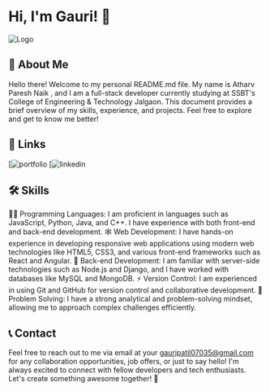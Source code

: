 # Hi, I'm Gauri! 👋
![Logo](https://encrypted-tbn0.gstatic.com/images?q=tbn:ANd9GcQ7V8DClkG4bEpCQLxGBlTQOGcFZ5LC5-TLNw&usqp=CAU)
## 🚀 About Me
Hello there! Welcome to my personal README.md file. My name is Atharv Paresh Naik , and I am a full-stack developer currently studying at SSBT's College of Engineering & Technology Jalgaon. This document provides a brief overview of my skills, experience, and projects. Feel free to explore and get to know me better!
## 🔗 Links
[![portfolio]()
[![linkedin](https://www.linkedin.com/in/gauri-patil07035/)
## 🛠 Skills
👩‍💻 Programming Languages: I am proficient in languages such as JavaScript, Python, Java, and C++. I have experience with both front-end and back-end development.
🕸️ Web Development: I have hands-on experience in developing responsive web applications using modern web technologies like HTML5, CSS3, and various front-end frameworks such as React and Angular.
🧠 Back-end Development: I am familiar with server-side technologies such as Node.js and Django, and I have worked with databases like MySQL and MongoDB.
⚡️ Version Control: I am experienced in using Git and GitHub for version control and collaborative development.
💬 Problem Solving: I have a strong analytical and problem-solving mindset, allowing me to approach complex challenges efficiently.
## 📞 Contact
Feel free to reach out to me via email at your gauripatil07035@gmail.com for any collaboration opportunities, job offers, or just to say hello! I'm always excited to connect with fellow developers and tech enthusiasts.
Let's create something awesome together! 🚀
